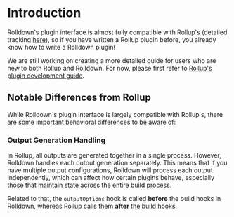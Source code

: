 # Introduction

Rolldown's plugin interface is almost fully compatible with Rollup's (detailed tracking [here](https://github.com/rolldown/rolldown/issues/819)), so if you have written a Rollup plugin before, you already know how to write a Rolldown plugin!

We are still working on creating a more detailed guide for users who are new to both Rollup and Rolldown. For now, please first refer to [Rollup's plugin development guide](https://rollupjs.org/plugin-development/).

## Notable Differences from Rollup

While Rolldown's plugin interface is largely compatible with Rollup's, there are some important behavioral differences to be aware of:

### Output Generation Handling

In Rollup, all outputs are generated together in a single process. However, Rolldown handles each output generation separately. This means that if you have multiple output configurations, Rolldown will process each output independently, which can affect how certain plugins behave, especially those that maintain state across the entire build process.

Related to that, the `outputOptions` hook is called **before** the build hooks in Rolldown, whereas Rollup calls them **after** the build hooks.
